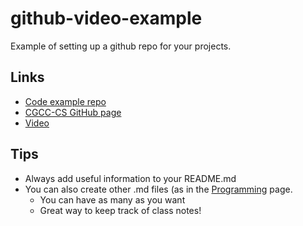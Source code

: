 # github-video-example

Example of setting up a github repo for your projects.

## Links

- [Code example repo](https://github.com/wadehuber/codeexamples)
- [CGCC-CS GitHub page](https://github.com/CGCC-CS)
- [Video](https://www.youtube.com)

## Tips

- Always add useful information to your README.md
- You can also create other .md files (as in the [Programming](https://github.com/wadehuber/codeexamples/tree/master/programming) page.
  - You can have as many as you want
  - Great way to keep track of class notes!
  